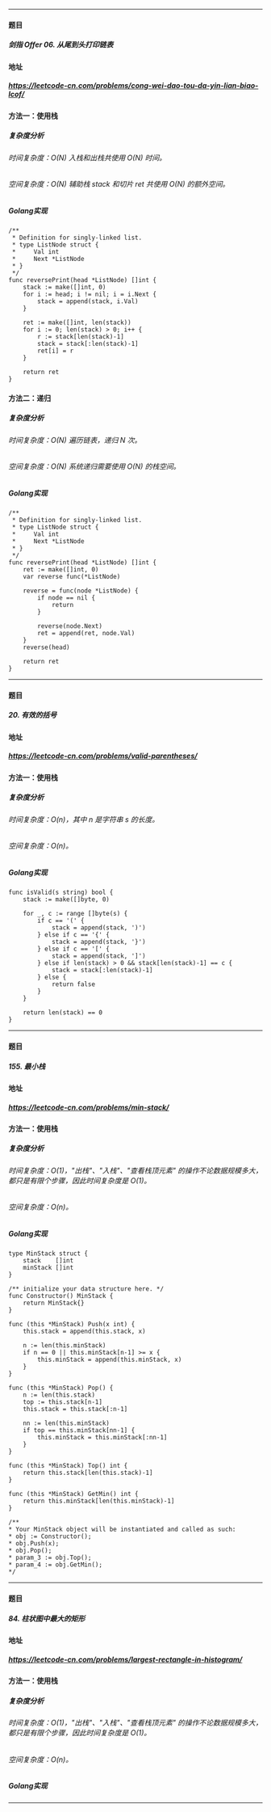 ***
#### 题目
##### 剑指 Offer 06. 从尾到头打印链表
#### 地址
##### https://leetcode-cn.com/problems/cong-wei-dao-tou-da-yin-lian-biao-lcof/
#### 方法一：使用栈
##### 复杂度分析
###### 时间复杂度：O(N) 入栈和出栈共使用 O(N) 时间。
###### 空间复杂度：O(N) 辅助栈 stack 和切片 ret 共使用 O(N) 的额外空间。
##### Golang实现
    /**
     * Definition for singly-linked list.
     * type ListNode struct {
     *     Val int
     *     Next *ListNode
     * }
     */
    func reversePrint(head *ListNode) []int {
        stack := make([]int, 0)
        for i := head; i != nil; i = i.Next {
            stack = append(stack, i.Val)
        }
    
        ret := make([]int, len(stack))
        for i := 0; len(stack) > 0; i++ {
            r := stack[len(stack)-1]
            stack = stack[:len(stack)-1]
            ret[i] = r
        }
    
        return ret
    }
#### 方法二：递归
##### 复杂度分析
###### 时间复杂度：O(N) 遍历链表，递归 N 次。
###### 空间复杂度：O(N) 系统递归需要使用 O(N) 的栈空间。
##### Golang实现
    /**
     * Definition for singly-linked list.
     * type ListNode struct {
     *     Val int
     *     Next *ListNode
     * }
     */
    func reversePrint(head *ListNode) []int {
        ret := make([]int, 0)
        var reverse func(*ListNode)
    
        reverse = func(node *ListNode) {
            if node == nil {
                return
            }
    
            reverse(node.Next)
            ret = append(ret, node.Val)
        }
        reverse(head)
    
        return ret
    }
***
#### 题目
##### 20. 有效的括号
#### 地址
##### https://leetcode-cn.com/problems/valid-parentheses/
#### 方法一：使用栈
##### 复杂度分析
###### 时间复杂度：O(n)，其中 n 是字符串 s 的长度。
###### 空间复杂度：O(n)。
##### Golang实现
    func isValid(s string) bool {
        stack := make([]byte, 0)
    
        for _, c := range []byte(s) {
            if c == '(' {
                stack = append(stack, ')')
            } else if c == '{' {
                stack = append(stack, '}')
            } else if c == '[' {
                stack = append(stack, ']')
            } else if len(stack) > 0 && stack[len(stack)-1] == c {
                stack = stack[:len(stack)-1]
            } else {
                return false
            }
        }
    
        return len(stack) == 0
    }
***
#### 题目
##### 155. 最小栈
#### 地址
##### https://leetcode-cn.com/problems/min-stack/
#### 方法一：使用栈
##### 复杂度分析
###### 时间复杂度：O(1)，"出栈"、"入栈"、"查看栈顶元素" 的操作不论数据规模多大，都只是有限个步骤，因此时间复杂度是 O(1)。
###### 空间复杂度：O(n)。
##### Golang实现
    type MinStack struct {
        stack    []int
        minStack []int
    }
    
    /** initialize your data structure here. */
    func Constructor() MinStack {
        return MinStack{}
    }
    
    func (this *MinStack) Push(x int) {
        this.stack = append(this.stack, x)
        
        n := len(this.minStack)
        if n == 0 || this.minStack[n-1] >= x {
            this.minStack = append(this.minStack, x)
        }
    }
    
    func (this *MinStack) Pop() {
        n := len(this.stack)
        top := this.stack[n-1]
        this.stack = this.stack[:n-1]
        
        nn := len(this.minStack)
        if top == this.minStack[nn-1] {
            this.minStack = this.minStack[:nn-1]
        }
    }
    
    func (this *MinStack) Top() int {
        return this.stack[len(this.stack)-1]
    }
    
    func (this *MinStack) GetMin() int {
        return this.minStack[len(this.minStack)-1]
    }
    
    /**
    * Your MinStack object will be instantiated and called as such:
    * obj := Constructor();
    * obj.Push(x);
    * obj.Pop();
    * param_3 := obj.Top();
    * param_4 := obj.GetMin();
    */ 
***
#### 题目
##### 84. 柱状图中最大的矩形
#### 地址
##### https://leetcode-cn.com/problems/largest-rectangle-in-histogram/
#### 方法一：使用栈
##### 复杂度分析
###### 时间复杂度：O(1)，"出栈"、"入栈"、"查看栈顶元素" 的操作不论数据规模多大，都只是有限个步骤，因此时间复杂度是 O(1)。
###### 空间复杂度：O(n)。
##### Golang实现
***